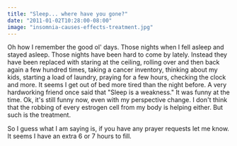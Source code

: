 ```yaml
---
title: "Sleep... where have you gone?"
date: "2011-01-02T10:28:00-08:00"
image: "insomnia-causes-effects-treatment.jpg"
---
```


Oh how I remember the good ol' days. Those nights when I fell asleep and stayed asleep. 
Those nights have been hard to come by lately. Instead they have been replaced with staring at the ceiling, rolling over and then back again a few hundred times, taking a cancer inventory, thinking about my kids, starting a load of laundry, praying for a few hours, checking the clock and more.
It seems I get out of bed more tired than the night before.
A very hardworking friend once said that "Sleep is a weakness." It was funny at the time. Ok, it's still funny now, even with my perspective change.
I don't think that the robbing of every estrogen cell from my body is helping either. But such is the treatment.

So I guess what I am saying is, if you have any prayer requests let me know. It seems I have an extra 6 or 7 hours to fill.